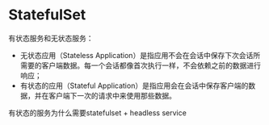 # StatefulSet

有状态服务和无状态服务：

- 无状态应用（Stateless Application）是指应用不会在会话中保存下次会话所需要的客户端数据。每一个会话都像首次执行一样，不会依赖之前的数据进行响应；
- 有状态的应用（Stateful Application）是指应用会在会话中保存客户端的数据，并在客户端下一次的请求中来使用那些数据。



有状态的服务为什么需要statefulset + headless service